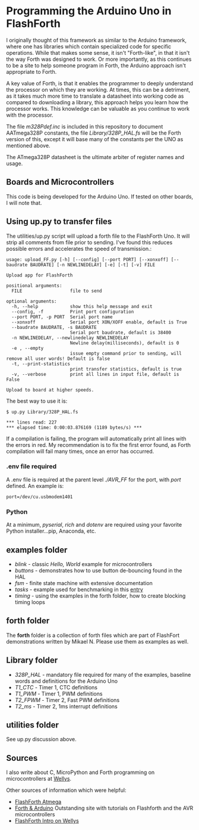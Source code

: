 # Programming the Arduino Uno in FlashForth

I originally thought of this framework as similar to the Arduino framework, where one has libraries which contain specialized code for specific operations. While that makes some sense, it isn't "Forth-like", in that it isn't the way Forth was designed to work. Or more importantly, as this continues to be a site to help someone program in Forth, the Arduino approach isn't appropriate to Forth.

A key value of Forth, is that it enables the programmer to deeply understand the processor on which they are working. At times, this can be a detriment, as it takes much more time to translate a datasheet into working code as compared to downloading a library, this approach helps you learn how the processor works. This knowledge can be valuable as you continue to work with the processor.

The file *m328Pdef.inc* is included in this repository to document AATmega328P constants, the file *Library/328P_HAL.fs* will be the Forth version of this, except it will base many of the constants per the UNO as mentioned above.

The ATmega328P datasheet is the ultimate arbiter of register names and usage.

## Boards and Microcontrollers
This code is being developed for the Arduino Uno. If tested on other boards, I will note that.

## Using up.py to transfer files
The utilities/up.py script will upload a forth file to the FlashForth Uno. It will strip all comments from file prior to sending. I've found this reduces possible errors and accelerates the speed of transmission.:
```
usage: upload_FF.py [-h] [--config] [--port PORT] [--xonxoff] [--baudrate BAUDRATE] [-n NEWLINEDELAY] [-e] [-t] [-v] FILE

Upload app for FlashForth

positional arguments:
  FILE                  file to send

optional arguments:
  -h, --help            show this help message and exit
  --config, -f          Print port configuration
  --port PORT, -p PORT  Serial port name
  --xonxoff             Serial port XON/XOFF enable, default is True
  --baudrate BAUDRATE, -s BAUDRATE
                        Serial port baudrate, default is 38400
  -n NEWLINEDELAY, --newlinedelay NEWLINEDELAY
                        Newline delay(milliseconds), default is 0
  -e , --empty 
                        issue empty command prior to sending, will remove all user words! Default is false
  -t, --print-statistics
                        print transfer statistics, default is true
  -v, --verbose         print all lines in input file, default is False

Upload to board at higher speeds.
```
The best way to use it is:
```
$ up.py Library/328P_HAL.fs

*** lines read: 227
*** elapsed time: 0:00:03.876169 (1189 bytes/s) ***
```
If a compilation is failing, the program will automatically print all lines with the errors in red. My recommendation is to fix the first error found, as Forth compilation will fail many times, once an error has occurred.

### .env file required
A .env file is required at the parent level *./AVR_FF* for the port, with *port* defined. An example is:
```
port=/dev/cu.usbmodem1401
```
### Python
At a minimum, *pyserial*, *rich* and *dotenv* are required using your favorite Python installer...pip, Anaconda, etc.
## examples folder
* *blink* - classic *Hello, World* example for microcontrollers
* *buttons* - demonstrates how to use button de-bouncing found in the HAL
* *fsm* - finite state machine with extensive documentation
* *tasks* - example used for benchmarking in this [entry](/posts/board-language_speed/)
* *timing* - using the examples in the forth folder, how to create blocking timing loops
## forth folder
The **forth** folder is a collection of forth files which are part of FlashFort demonstrations written by Mikael N. Please use them as examples as well.
## Library folder
* *328P_HAL* - mandatory file required for many of the examples, baseline words and definitions for the Arduino Uno
* *T1_CTC* - Timer 1, CTC definitions
* *T1_PWM* - Timer 1, PWM definitions
* *T2_FPWM* - Timer 2, Fast PWM definitions
* *T2_ms* - Timer 2, 1ms interrupt definitions
## utilities folder
See up.py discussion above.
## Sources
I also write about C, MicroPython and Forth programming on microcontrollers at [Wellys](https://wellys.com).

Other sources of information which were helpful:
* [FlashForth Atmega](https://flashforth.com/atmega.html)
* [Forth & Arduino](https://arduino-forth.com) Outstanding site with tutorials on Flashforth and the AVR microcontrollers
* [FlashForth Intro on Wellys](https://wellys.com/posts/flashforth/)